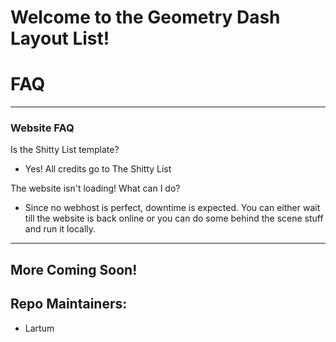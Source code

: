# Welcome to the Geometry Dash Layout List!

# FAQ

---

### Website FAQ

Is the Shitty List template?

- Yes! All credits go to The Shitty List

The website isn't loading! What can I do?

- Since no webhost is perfect, downtime is expected. You can either wait till the
  website is back online or you can do some behind the scene stuff and run it
  locally.

---

## More Coming Soon!

## Repo Maintainers:

- Lartum
